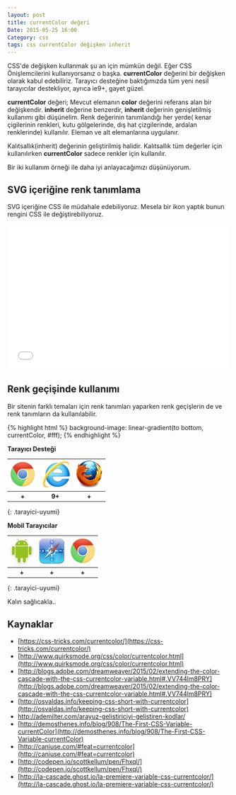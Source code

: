 ```yaml
---
layout: post
title: currentColor değeri
Date: 2015-05-25 16:00
Category: css
tags: css currentColor değişken inherit
---
```



CSS'de değişken kullanmak şu an için mümkün değil. Eğer CSS Önişlemcilerini kullanıyorsanız o başka. **currentColor** değerini bir değişken olarak kabul edebiliriz. Tarayıcı desteğine baktığımızda tüm yeni nesil tarayıcılar destekliyor, ayrıca ie9+, gayet güzel. 

**currentColor** değeri; Mevcut elemanın **color** değerini referans alan bir değişkendir. **inherit** değerine benzerdir, **inherit** değerinin genişletilmiş kullanımı gibi düşünelim. Renk değerinin tanımlandığı her yerde( kenar çigilerinin renkleri, kutu gölgelerinde, dış hat çizgilerinde, ardalan renklerinde) kullanılır. Eleman ve alt elemanlarına uygulanır.

Kalıtsallık(inherit) değerinin geliştirilmiş halidir. Kalıtsallık tüm değerler için kullanılırken **currentColor** sadece renkler için kullanılır.

Bir iki kullanım örneği ile daha iyi anlayacağımızı düşünüyorum.

## SVG içeriğine renk tanımlama

SVG içeriğine CSS ile müdahale edebiliyoruz. Mesela bir ikon yaptık bunun rengini CSS ile değiştirebiliyoruz.

<iframe height='328' scrolling='no' src='//codepen.io/fatihhayri/embed/doOMyZ/?height=328&theme-id=13521&default-tab=css' frameborder='no' allowtransparency='true' allowfullscreen='true' style='width: 100%;'>
</iframe>

## Renk geçişinde kullanımı

Bir sitenin farklı temaları için renk tanımları yaparken renk geçişlerin de ve renk tanımların da kullanılabilir.

{% highlight html %}
background-image: linear-gradient(to bottom, currentColor, #fff);
{% endhighlight %}

**Tarayıcı Desteği**

|![Chrome][chrome]|![explorer][explorer]|![Firefox][firefox]|
|:-----------------:|:---------------:|:-------------------:|
|**+**|**9+**|**+**|
{: .tarayici-uyumi}

**Mobil Tarayıcılar**

|![Android][android] | ![Mobil Safari][msafari] | ![Chrome][chrome] |
|:------------------------:|:----------------------:|:-------------------:|
|**+**|**+**|**+**|
{: .tarayici-uyumi}

Kalın sağlıcakla..

## Kaynaklar

 - [https://css-tricks.com/currentcolor/](https://css-tricks.com/currentcolor/)
 - [http://www.quirksmode.org/css/color/currentcolor.html](http://www.quirksmode.org/css/color/currentcolor.html)
 - [http://blogs.adobe.com/dreamweaver/2015/02/extending-the-color-cascade-with-the-css-currentcolor-variable.html#.VV744lm8PRY](http://blogs.adobe.com/dreamweaver/2015/02/extending-the-color-cascade-with-the-css-currentcolor-variable.html#.VV744lm8PRY)
 - [http://osvaldas.info/keeping-css-short-with-currentcolor](http://osvaldas.info/keeping-css-short-with-currentcolor)
 - http://ademilter.com/arayuz-gelistiriciyi-gelistiren-kodlar/
 - [http://demosthenes.info/blog/908/The-First-CSS-Variable-currentColor](http://demosthenes.info/blog/908/The-First-CSS-Variable-currentColor)
 - [http://caniuse.com/#feat=currentcolor](http://caniuse.com/#feat=currentcolor)
 - [http://codepen.io/scottkellum/pen/Fhxql/](http://codepen.io/scottkellum/pen/Fhxql/)
 - [http://la-cascade.ghost.io/la-premiere-variable-css-currentcolor/](http://la-cascade.ghost.io/la-premiere-variable-css-currentcolor/)


[firefox]: /images/ff.png
[chrome]: /images/ch.png
[explorer]: /images/ie.png
[msafari]:/images/sm.png
[android]:/images/an.png
